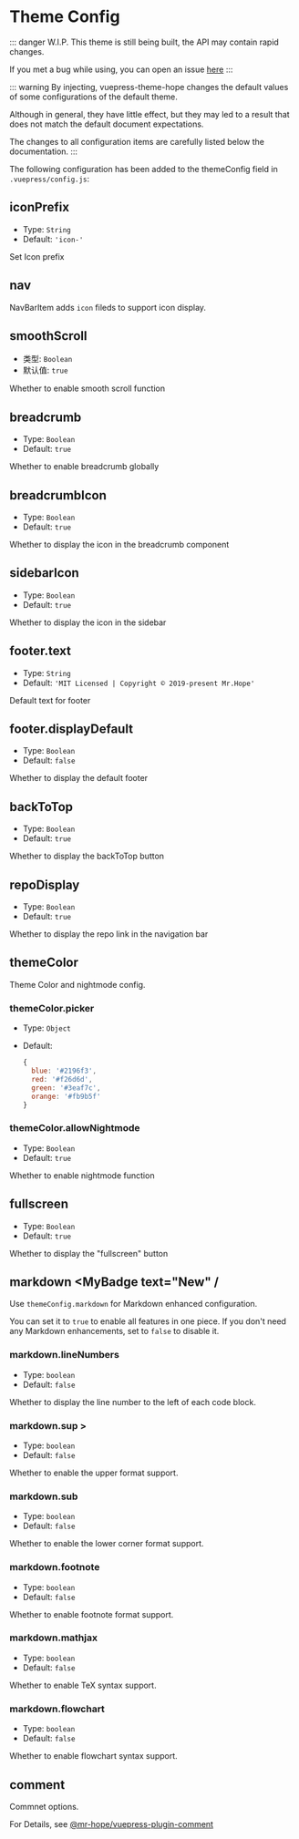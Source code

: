 # Theme Config

::: danger W.I.P.
This theme is still being built, the API may contain rapid changes.

If you met a bug while using, you can open an issue [here](https://github.com/Mister-Hope/vuepress-theme-hope/issues)
:::

::: warning
By injecting, vuepress-theme-hope changes the default values of some configurations of the default theme.

Although in general, they have little effect, but they may led to a result that does not match the default document expectations.

The changes to all configuration items are carefully listed below the documentation.
:::

The following configuration has been added to the themeConfig field in `.vuepress/config.js`:

## iconPrefix <MyBadge text="New" />

- Type: `String`
- Default: `'icon-'`

Set Icon prefix

## nav <MyBadge text="Approve" type="warn" />

NavBarItem adds `icon` fileds to support icon display.

## smoothScroll <MyBadge text="Change Default" type="error" />

- 类型: `Boolean`
- 默认值: `true`

Whether to enable smooth scroll function

## breadcrumb <MyBadge text="New" />

- Type: `Boolean`
- Default: `true`

Whether to enable breadcrumb globally

## breadcrumbIcon <MyBadge text="New" />

- Type: `Boolean`
- Default: `true`

Whether to display the icon in the breadcrumb component

## sidebarIcon <MyBadge text="New" />

- Type: `Boolean`
- Default: `true`

Whether to display the icon in the sidebar

## footer.text <MyBadge text="New" />

- Type: `String`
- Default: `'MIT Licensed | Copyright © 2019-present Mr.Hope'`

Default text for footer

## footer.displayDefault <MyBadge text="New" />

- Type: `Boolean`
- Default: `false`

Whether to display the default footer

## backToTop <MyBadge text="V0.0.14+" />

- Type: `Boolean`
- Default: `true`

Whether to display the backToTop button

## repoDisplay <MyBadge text="New" />

- Type: `Boolean`
- Default: `true`

Whether to display the repo link in the navigation bar

## themeColor <MyBadge text="New" />

Theme Color and nightmode config.

### themeColor.picker

- Type: `Object`
- Default:

  ```js
  {
    blue: '#2196f3',
    red: '#f26d6d',
    green: '#3eaf7c',
    orange: '#fb9b5f'
  }
  ```

### themeColor.allowNightmode

- Type: `Boolean`
- Default: `true`

Whether to enable nightmode function

## fullscreen <MyBadge text="New" />

- Type: `Boolean`
- Default: `true`

Whether to display the "fullscreen" button

## markdown <MyBadge text="New" /

Use `themeConfig.markdown` for Markdown enhanced configuration.

You can set it to `true` to enable all features in one piece. If you don't need any Markdown enhancements, set to `false` to disable it.

### markdown.lineNumbers <MyBadge text="Change Default" type="error" />

- Type: `boolean`
- Default: `false`

Whether to display the line number to the left of each code block.

### markdown.sup >

- Type: `boolean`
- Default: `false`

Whether to enable the upper format support.

### markdown.sub

- Type: `boolean`
- Default: `false`

Whether to enable the lower corner format support.

### markdown.footnote

- Type: `boolean`
- Default: `false`

Whether to enable footnote format support.

### markdown.mathjax

- Type: `boolean`
- Default: `false`

Whether to enable TeX syntax support.

### markdown.flowchart

- Type: `boolean`
- Default: `false`

Whether to enable flowchart syntax support.

## comment <MyBadge text="New" />

Commnet options.

For Details, see [@mr-hope/vuepress-plugin-comment](http://comment.mrhope.site/en/api/)
